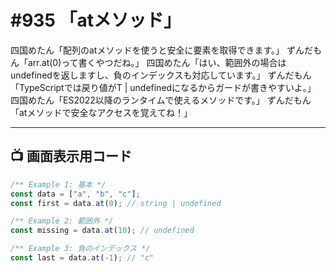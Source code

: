 # #935 「atメソッド」

四国めたん「配列のatメソッドを使うと安全に要素を取得できます。」
ずんだもん「arr.at(0)って書くやつだね。」
四国めたん「はい、範囲外の場合はundefinedを返しますし、負のインデックスも対応しています。」
ずんだもん「TypeScriptでは戻り値がT | undefinedになるからガードが書きやすいよ。」
四国めたん「ES2022以降のランタイムで使えるメソッドです。」
ずんだもん「atメソッドで安全なアクセスを覚えてね！」

---

## 📺 画面表示用コード

```typescript
/** Example 1: 基本 */
const data = ["a", "b", "c"];
const first = data.at(0); // string | undefined

/** Example 2: 範囲外 */
const missing = data.at(10); // undefined

/** Example 3: 負のインデックス */
const last = data.at(-1); // "c"
```
